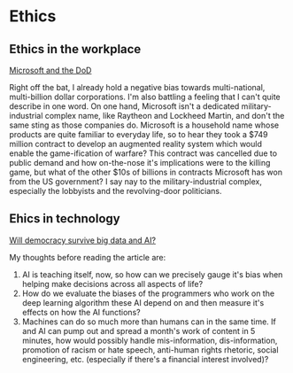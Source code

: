 # Ethics


## Ethics in the workplace

[Microsoft and the DoD](https://web.archive.org/web/20200616232735/https://www.businessinsider.com/microsoft-employees-protest-contract-us-army-hololens-2019-2)

Right off the bat, I already hold a negative bias towards multi-national, multi-billion dollar corporations. I'm also battling a feeling that I can't quite describe in one word. On one hand, Microsoft isn't a dedicated military-industrial complex name, like Raytheon and Lockheed Martin, and don't the same sting as those companies do. Microsoft is a household name whose products are quite familiar to everyday life, so to hear they took a $749 million contract to develop an augmented reality system which would enable the game-ification of warfare? This contract was cancelled due to public demand and how on-the-nose it's implications were to the killing game, but what of the other $10s of billions in contracts Microsoft has won from the US government? I say nay to the military-industrial complex, especially the lobbyists and the revolving-door politicians.

## Ehics in technology

[Will democracy survive big data and AI?](https://www.scientificamerican.com/article/will-democracy-survive-big-data-and-artificial-intelligence/)

My thoughts before reading the article are:
  1. AI is teaching itself, now, so how can we precisely gauge it's bias when helping make decisions across all aspects of life? 
  2. How do we evaluate the biases of the programmers who work on the deep learning algorithm these AI depend on and then measure it's effects on how the AI functions?
  3. Machines can do so much more than humans can in the same time. If and AI can pump out and spread a month's work of content in 5 minutes, how would possibly handle mis-information, dis-information, promotion of racism or hate speech, anti-human rights rhetoric, social engineering, etc. (especially if there's a financial interest involved)?
